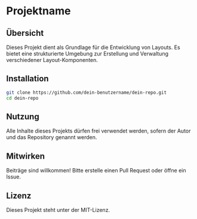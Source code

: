# Projektname

## Übersicht

Dieses Projekt dient als Grundlage für die Entwicklung von Layouts. Es bietet eine strukturierte Umgebung zur Erstellung und Verwaltung verschiedener Layout-Komponenten.

## Installation

```bash
git clone https://github.com/dein-benutzername/dein-repo.git
cd dein-repo
```

## Nutzung

Alle Inhalte dieses Projekts dürfen frei verwendet werden, sofern der Autor und das Repository genannt werden.

## Mitwirken

Beiträge sind willkommen! Bitte erstelle einen Pull Request oder öffne ein Issue.

## Lizenz

Dieses Projekt steht unter der MIT-Lizenz.
